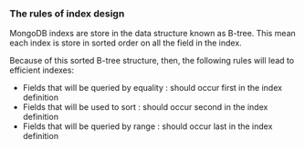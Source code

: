 ### The rules of index design ###

<p>MongoDB indexs are store in the data structure known as B-tree. This mean each index is store in sorted order on all the field in
the index.</p>

Because of this sorted B-tree structure, then, the following rules will lead to efficient indexes:

<ul>
  <li>Fields that will be queried by equality : should occur first in the index definition</li>
  <li>Fields that will be used to sort : should occur second in the index definition</li>
  <li>Fields that will be queried by range : should occur last in the index definition</i>
</ul>

